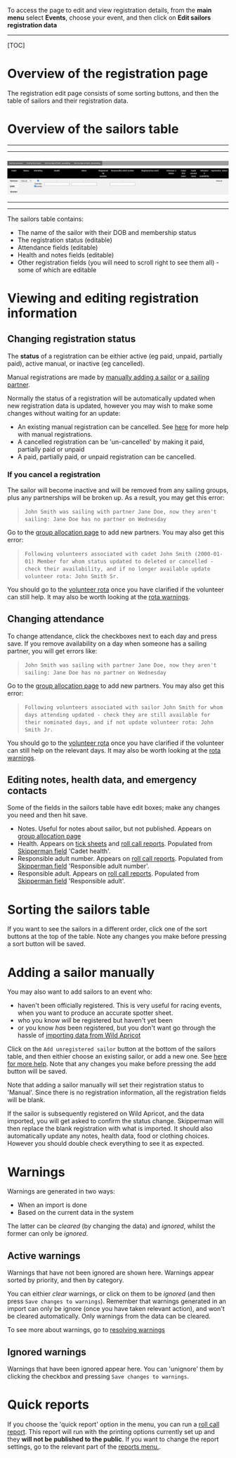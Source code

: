 To access the page to edit and view registration details, from the **main menu** select **Events**, choose your event, and then click on **Edit sailors registration data**
___

[TOC]

# Overview of the registration page

The registration edit page consists of some sorting buttons, and then the table of sailors and their registration data.

# Overview of the sailors table

***
***
![edit_registration.png](/static/edit_registration.png)
***
***

The sailors table contains:

- The name of the sailor with their DOB and membership status
- The registration status (editable)
- Attendance fields (editable)
- Health and notes fields (editable)
- Other registration fields (you will need to scroll right to see them all) - some of which are editable

# Viewing and editing registration information

## Changing registration status

The **status** of a registration can be eithier active (eg paid, unpaid, partially paid), active manual, or inactive (eg cancelled). 

Manual registrations are made by [manually adding a sailor](manually_adding_a_sailor.md) or [a sailing partner](help_adding_partner.md). 

Normally the status of a registration will be automatically updated when new registration data is updated, however you may wish to make some changes without waiting for an update:

- An existing manual registration can be cancelled. See [here](manually_adding_a_sailor.md) for more help with manual registrations.
- A cancelled registration can be 'un-cancelled' by making it paid, partially paid or unpaid
- A paid, partially paid, or unpaid registration can be cancelled.

### If you cancel a registration

The sailor will become inactive and will be removed from any sailing groups, plus any partnerships will be broken up. As a result, you may get this error:

> `John Smith was sailing with partner Jane Doe, now they aren't sailing: Jane Doe has no partner on Wednesday`

Go to the [group allocation page](group_allocation_help.md) to add new partners. You may also get this error:

> `Following volunteers associated with cadet John Smith (2000-01-01) Member for whom status updated to deleted or cancelled - check their availability, and if no longer available update volunteer rota: John Smith Sr.`

You should go to the [volunteer rota](volunteer_rota_help.md) once you have clarified if the volunteer can still help. It may also be worth looking at the [rota warnings](volunteer_rota_help.md#warnings).



## Changing attendance

To change attendance, click the checkboxes next to each day and press save. If you remove availability on a day when someone has a sailing partner, you will get errors like:

> `John Smith was sailing with partner Jane Doe, now they aren't sailing: Jane Doe has no partner on Wednesday`

Go to the [group allocation page](group_allocation_help.md) to add new partners. You may also get this error:

> `Following volunteers associated with sailor John Smith for whom days attending updated - check they are still available for their nominated days, and if not update volunteer rota: John Smith Jr.`

You should go to the [volunteer rota](volunteer_rota_help.md) once you have clarified if the volunteer can still help on the relevant days. It may also be worth looking at the [rota warnings](volunteer_rota_help.md#warnings).


## Editing notes, health data, and emergency contacts

Some of the fields in the sailors table have edit boxes; make any changes you need and then hit save.

- Notes. Useful for notes about sailor, but not published. Appears on [group allocation page](group_allocation_help.md)
- Health. Appears on [tick sheets](ticksheets_help.md) and [roll call reports](roll_call_help.md). Populated from [Skipperman field](WA_field_mapping_help.md) 'Cadet health'.
- Responsible adult number. Appears on [roll call reports](roll_call_help.md). Populated from [Skipperman field](WA_field_mapping_help.md) 'Responsible adult number'.
- Responsible adult.  Appears on [roll call reports](roll_call_help.md). Populated from [Skipperman field](WA_field_mapping_help.md) 'Responsible adult'.

# Sorting the sailors table

If you want to see the sailors in a different order, click one of the sort buttons at the top of the table. Note any changes you make before pressing a sort button will be saved.

# Adding a sailor manually

You may also want to add sailors to an event who:

- haven't been officially registered. This is very useful for racing events, when you want to produce an accurate spotter sheet.
- who you know *will* be registered but haven't yet been
- or you know *has* been registered, but you don't want go through the hassle of [importing data from Wild Apricot](import_registration_data_help.md) 

Click on the `Add unregistered sailor` button at the bottom of the sailors table, and then eithier choose an existing sailor, or add a new one.  See [here for more help](manually_adding_a_sailor.md). Note that any changes you make before pressing the add button will be saved.

Note that adding a sailor manually will set their registration status to 'Manual'. Since there is no registration information, all the registration fields will be blank. 

If the sailor is subsequently registered on Wild Apricot, and the data imported, you will get asked to confirm the status change. Skipperman will then replace the blank registration with what is imported. It should also automatically update any notes, health data, food or clothing choices. However you should double check everything to see it as expected.

# Warnings

Warnings are generated in two ways:

- When an import is done
- Based on the current data in the system

The latter can be *cleared* (by changing the data) and *ignored*, whilst the former can only be *ignored*.

## Active warnings

Warnings that have not been ignored are shown here.  Warnings appear sorted by priority, and then by category.

You can eithier *clear* warnings, or click on them to be *ignored* (and then press `Save changes to warnings`). Remember that warnings generated in an import can only be ignore (once you have taken relevant action), and won't be cleared automatically. Only warnings from the data can be cleared.

To see more about warnings, go to [resolving warnings](resolve_warnings.md)

## Ignored warnings

Warnings that have been ignored appear here. You can 'unignore' them by clicking the checkbox and pressing `Save changes to warnings`.

# Quick reports

If you choose the 'quick report' option in the menu, you can run a [roll call report](roll_call_help.md). This report will run with the printing options currently set up and they **will not be published to the public**. If you want to change the report settings, go to the relevant part of the [reports menu.](reporting_help.md).